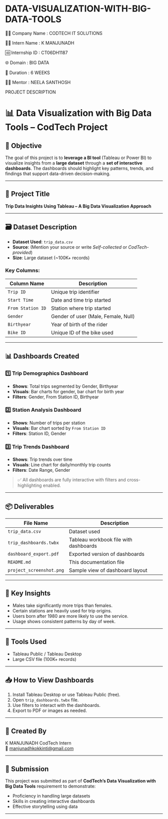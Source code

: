 # DATA-VISUALIZATION-WITH-BIG-DATA-TOOLS
👨‍💼 Company Name     : CODTECH IT SOLUTIONS

🧑‍🎓 Intern Name      : K MANJUNADH

🆔 Internship ID      : CT06DH1187

🌐 Domain             : BIG DATA

📅 Duration           : 6 WEEKS

👨‍🏫 Mentor            : NEELA SANTHOSH

PROJECT DESCRIPTION
# 📊 Data Visualization with Big Data Tools – CodTech Project

## 🚀 Objective

The goal of this project is to **leverage a BI tool** (Tableau or Power BI) to visualize insights from a **large dataset** through a **set of interactive dashboards**. The dashboards should highlight key patterns, trends, and findings that support data-driven decision-making.

---

## 🧾 Project Title
**Trip Data Insights Using Tableau – A Big Data Visualization Approach**

---

## 🗃 Dataset Description

- **Dataset Used**: `trip_data.csv`  
- **Source**: (Mention your source or write *Self-collected* or *CodTech-provided*)  
- **Size**: Large dataset (~100K+ records)

### Key Columns:
| Column Name       | Description                              |
|-------------------|------------------------------------------|
| `Trip ID`         | Unique trip identifier                   |
| `Start Time`      | Date and time trip started               |
| `From Station ID` | Station where trip started               |
| `Gender`          | Gender of user (Male, Female, Null)      |
| `Birthyear`       | Year of birth of the rider               |
| `Bike ID`         | Unique ID of the bike used               |

---

## 📊 Dashboards Created

### 1️⃣ **Trip Demographics Dashboard**
- **Shows**: Total trips segmented by Gender, Birthyear
- **Visuals**: Bar charts for gender, bar chart for birth year
- **Filters**: Gender, From Station ID, Birthyear

### 2️⃣ **Station Analysis Dashboard**
- **Shows**: Number of trips per station
- **Visuals**: Bar chart sorted by `From Station ID`
- **Filters**: Station ID, Gender

### 3️⃣ **Trip Trends Dashboard**
- **Shows**: Trip trends over time
- **Visuals**: Line chart for daily/monthly trip counts
- **Filters**: Date Range, Gender

> ✅ All dashboards are fully interactive with filters and cross-highlighting enabled.

---

## 📦 Deliverables

| File Name                 | Description                                   |
|---------------------------|-----------------------------------------------|
| `trip_data.csv`           | Dataset used                                  |
| `trip_dashboards.twbx`    | Tableau workbook file with dashboards         |
| `dashboard_export.pdf`    | Exported version of dashboards                |
| `README.md`               | This documentation file                       |
| `project_screenshot.png`  | Sample view of dashboard layout               |

---

## 📌 Key Insights

- Males take significantly more trips than females.
- Certain stations are heavily used for trip origins.
- Users born after 1980 are more likely to use the service.
- Usage shows consistent patterns by day of week.

---

## 🔧 Tools Used

- Tableau Public / Tableau Desktop  
- Large CSV file (100K+ records)

---

## 📥 How to View Dashboards

1. Install Tableau Desktop or use Tableau Public (free).
2. Open `trip_dashboards.twbx` file.
3. Use filters to interact with the dashboards.
4. Export to PDF or images as needed.

---

## 👤 Created By

K MANJUNADH 
CodTech Intern  
📧 manjunadhkokkinti@gmail.com

---

## 📝 Submission

This project was submitted as part of **CodTech’s Data Visualization with Big Data Tools** requirement to demonstrate:
- Proficiency in handling large datasets
- Skills in creating interactive dashboards
- Effective storytelling using data

---
